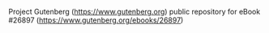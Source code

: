Project Gutenberg (https://www.gutenberg.org) public repository for eBook #26897 (https://www.gutenberg.org/ebooks/26897)
